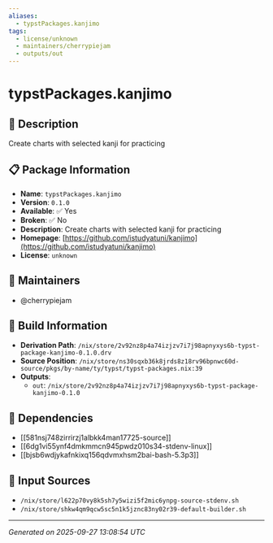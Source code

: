 ```yaml
---
aliases:
  - typstPackages.kanjimo
tags:
  - license/unknown
  - maintainers/cherrypiejam
  - outputs/out
---
```


# typstPackages.kanjimo

## 📝 Description

Create charts with selected kanji for practicing

## 📋 Package Information

- **Name**: `typstPackages.kanjimo`
- **Version**: `0.1.0`
- **Available**: ✅ Yes
- **Broken**: ✅ No
- **Description**: Create charts with selected kanji for practicing
- **Homepage**: [https://github.com/istudyatuni/kanjimo](https://github.com/istudyatuni/kanjimo)
- **License**: `unknown`
## 👥 Maintainers

- @cherrypiejam


## 🔧 Build Information

- **Derivation Path**: `/nix/store/2v92nz8p4a74izjzv7i7j98apnyxys6b-typst-package-kanjimo-0.1.0.drv`
- **Source Position**: `/nix/store/ns30sqxb36k8jrds8z18rv96bpnwc60d-source/pkgs/by-name/ty/typst/typst-packages.nix:39`
- **Outputs**:
  - `out`:  `/nix/store/2v92nz8p4a74izjzv7i7j98apnyxys6b-typst-package-kanjimo-0.1.0`

## 🔗 Dependencies

- [[581nsj748zirrirzj1albkk4man17725-source]]
- [[6dg1vi55ynf4dmkmmcn945pwdz010s34-stdenv-linux]]
- [[bjsb6wdjykafnkixq156qdvmxhsm2bai-bash-5.3p3]]

## 📁 Input Sources

- `/nix/store/l622p70vy8k5sh7y5wizi5f2mic6ynpg-source-stdenv.sh`
- `/nix/store/shkw4qm9qcw5sc5n1k5jznc83ny02r39-default-builder.sh`

---
*Generated on 2025-09-27 13:08:54 UTC*
